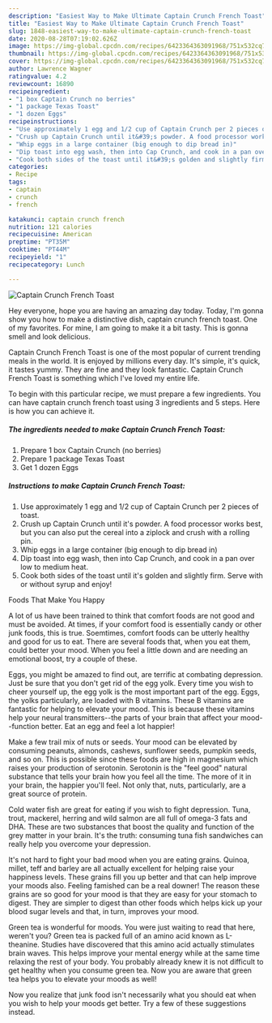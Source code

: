 ```yaml
---
description: "Easiest Way to Make Ultimate Captain Crunch French Toast"
title: "Easiest Way to Make Ultimate Captain Crunch French Toast"
slug: 1848-easiest-way-to-make-ultimate-captain-crunch-french-toast
date: 2020-08-28T07:19:02.626Z
image: https://img-global.cpcdn.com/recipes/6423364363091968/751x532cq70/captain-crunch-french-toast-recipe-main-photo.jpg
thumbnail: https://img-global.cpcdn.com/recipes/6423364363091968/751x532cq70/captain-crunch-french-toast-recipe-main-photo.jpg
cover: https://img-global.cpcdn.com/recipes/6423364363091968/751x532cq70/captain-crunch-french-toast-recipe-main-photo.jpg
author: Lawrence Wagner
ratingvalue: 4.2
reviewcount: 16890
recipeingredient:
- "1 box Captain Crunch no berries"
- "1 package Texas Toast"
- "1 dozen Eggs"
recipeinstructions:
- "Use approximately 1 egg and 1/2 cup of Captain Crunch per 2 pieces of toast."
- "Crush up Captain Crunch until it&#39;s powder. A food processor works best, but you can also put the cereal into a ziplock and crush with a rolling pin."
- "Whip eggs in a large container (big enough to dip bread in)"
- "Dip toast into egg wash, then into Cap Crunch, and cook in a pan over low to medium heat."
- "Cook both sides of the toast until it&#39;s golden and slightly firm. Serve with or without syrup and enjoy!"
categories:
- Recipe
tags:
- captain
- crunch
- french

katakunci: captain crunch french 
nutrition: 121 calories
recipecuisine: American
preptime: "PT35M"
cooktime: "PT44M"
recipeyield: "1"
recipecategory: Lunch

---
```



![Captain Crunch French Toast](https://img-global.cpcdn.com/recipes/6423364363091968/751x532cq70/captain-crunch-french-toast-recipe-main-photo.jpg)

Hey everyone, hope you are having an amazing day today. Today, I'm gonna show you how to make a distinctive dish, captain crunch french toast. One of my favorites. For mine, I am going to make it a bit tasty. This is gonna smell and look delicious.

Captain Crunch French Toast is one of the most popular of current trending meals in the world. It is enjoyed by millions every day. It's simple, it's quick, it tastes yummy. They are fine and they look fantastic. Captain Crunch French Toast is something which I've loved my entire life.




To begin with this particular recipe, we must prepare a few ingredients. You can have captain crunch french toast using 3 ingredients and 5 steps. Here is how you can achieve it.

<!--inarticleads1-->

##### The ingredients needed to make Captain Crunch French Toast:

1. Prepare 1 box Captain Crunch (no berries)
1. Prepare 1 package Texas Toast
1. Get 1 dozen Eggs




<!--inarticleads2-->

##### Instructions to make Captain Crunch French Toast:

1. Use approximately 1 egg and 1/2 cup of Captain Crunch per 2 pieces of toast.
1. Crush up Captain Crunch until it&#39;s powder. A food processor works best, but you can also put the cereal into a ziplock and crush with a rolling pin.
1. Whip eggs in a large container (big enough to dip bread in)
1. Dip toast into egg wash, then into Cap Crunch, and cook in a pan over low to medium heat.
1. Cook both sides of the toast until it&#39;s golden and slightly firm. Serve with or without syrup and enjoy!




Foods That Make You Happy


A lot of us have been trained to think that comfort foods are not good and must be avoided. At times, if your comfort food is essentially candy or other junk foods, this is true. Soemtimes, comfort foods can be utterly healthy and good for us to eat. There are several foods that, when you eat them, could better your mood. When you feel a little down and are needing an emotional boost, try a couple of these.

Eggs, you might be amazed to find out, are terrific at combating depression. Just be sure that you don't get rid of the egg yolk. Every time you wish to cheer yourself up, the egg yolk is the most important part of the egg. Eggs, the yolks particularly, are loaded with B vitamins. These B vitamins are fantastic for helping to elevate your mood. This is because these vitamins help your neural transmitters--the parts of your brain that affect your mood--function better. Eat an egg and feel a lot happier!

Make a few trail mix of nuts or seeds. Your mood can be elevated by consuming peanuts, almonds, cashews, sunflower seeds, pumpkin seeds, and so on. This is possible since these foods are high in magnesium which raises your production of serotonin. Serotonin is the "feel good" natural substance that tells your brain how you feel all the time. The more of it in your brain, the happier you'll feel. Not only that, nuts, particularly, are a great source of protein.

Cold water fish are great for eating if you wish to fight depression. Tuna, trout, mackerel, herring and wild salmon are all full of omega-3 fats and DHA. These are two substances that boost the quality and function of the grey matter in your brain. It's the truth: consuming tuna fish sandwiches can really help you overcome your depression. 

It's not hard to fight your bad mood when you are eating grains. Quinoa, millet, teff and barley are all actually excellent for helping raise your happiness levels. These grains fill you up better and that can help improve your moods also. Feeling famished can be a real downer! The reason these grains are so good for your mood is that they are easy for your stomach to digest. They are simpler to digest than other foods which helps kick up your blood sugar levels and that, in turn, improves your mood.

Green tea is wonderful for moods. You were just waiting to read that here, weren't you? Green tea is packed full of an amino acid known as L-theanine. Studies have discovered that this amino acid actually stimulates brain waves. This helps improve your mental energy while at the same time relaxing the rest of your body. You probably already knew it is not difficult to get healthy when you consume green tea. Now you are aware that green tea helps you to elevate your moods as well!

Now you realize that junk food isn't necessarily what you should eat when you wish to help your moods get better. Try  a few  of  these  suggestions  instead.

